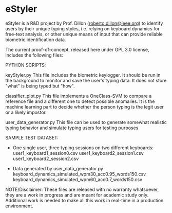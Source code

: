 # eStyler
eStyler is a R&amp;D project by Prof. Dillon (roberto.dillon@ieee.org) to identify users by their unique typing styles, i.e. relying on keyboard dynamics for free-text analysis, or other unique means of input that can provide reliable biometric identification data.

The current proof-of-concept, released here under GPL 3.0 license, includes the following files:

PYTHON SCRIPTS:  

keyStyler.py
This file includes the biometric keylogger. It should be run in the background to monitor and save the user's typing data. It does not store "what" is being typed but "how".

classifier_plot.py
This file implements a OneClass-SVM to compare a reference file and a different one to detect possible anomalies. It is the machine learning part to decide whether the person typing is the legit user or a likely impostor. 

user_data_generator.py
This file can be used to generate somewhat realistic typing behavior and simulate typing users for testing purposes


SAMPLE TEST DATASET:

- One single user, three typing sessions on two different keyboards:
user1_keyboard1_session0.csv
user1_keyboard2_session1.csv
user1_keyboard2_session2.csv

- Data generated by user_data_generator.py
keyboard_dynamics_simulated_wpm30_acc0.95_words150.csv 
keyboard_dynamics_simulated_wpm60_acc0.7_words150.csv

NOTE/Disclaimer: These files are released with no warranty whatsoever, they are a work in progress and are meant for academic study only. Additional work is needed to make all this work in real-time in a production environment.
